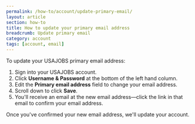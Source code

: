 ```yaml
---
permalink: /how-to/account/update-primary-email/
layout: article
section: how-to
title: How to update your primary email address
breadcrumb: Update primary email
category: account
tags: [account, email]
---
```


To update your USAJOBS primary email address:

1. Sign into your USAJOBS account.
2. Click **Username & Password** at the bottom of the left hand column.
3. Edit the **Primary email address** field to change your email address.
4. Scroll down to click **Save**.
5. You'll receive an email at the new email address—click the link in that email to confirm your email address. 

Once you've confirmed your new email address, we'll update your account.

